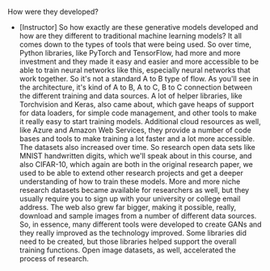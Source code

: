 How were they developed?
- [Instructor] So how exactly are these generative models developed and how are they different to traditional machine learning models? It all comes down to the types of tools that were being used. So over time, Python libraries, like PyTorch and TensorFlow, had more and more investment and they made it easy and easier and more accessible to be able to train neural networks like this, especially neural networks that work together. So it's not a standard A to B type of flow. As you'll see in the architecture, it's kind of A to B, A to C, B to C connection between the different training and data sources. A lot of helper libraries, like Torchvision and Keras, also came about, which gave heaps of support for data loaders, for simple code management, and other tools to make it really easy to start training models. Additional cloud resources as well, like Azure and Amazon Web Services, they provide a number of code bases and tools to make training a lot faster and a lot more accessible. The datasets also increased over time. So research open data sets like MNIST handwritten digits, which we'll speak about in this course, and also CIFAR-10, which again are both in the original research paper, we used to be able to extend other research projects and get a deeper understanding of how to train these models. More and more niche research datasets became available for researchers as well, but they usually require you to sign up with your university or college email address. The web also grew far bigger, making it possible, really, download and sample images from a number of different data sources. So, in essence, many different tools were developed to create GANs and they really improved as the technology improved. Some libraries did need to be created, but those libraries helped support the overall training functions. Open image datasets, as well, accelerated the process of research.